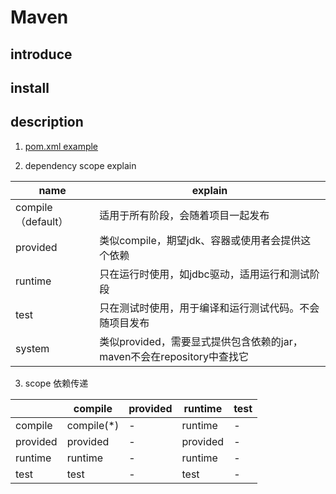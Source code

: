 # Maven

## introduce

## install

## description
  1. [pom.xml example](pom-explain.xml)
  
  2. dependency scope explain
  
  | name | explain |
  |------|------|
  |   compile（default）   |   适用于所有阶段，会随着项目一起发布  |
  |   provided   |   类似compile，期望jdk、容器或使用者会提供这个依赖   |
  |   runtime   |    只在运行时使用，如jdbc驱动，适用运行和测试阶段  |
  |   test   |   只在测试时使用，用于编译和运行测试代码。不会随项目发布   |
  |   system   |   类似provided，需要显式提供包含依赖的jar，maven不会在repository中查找它   |
  
  3. scope 依赖传递
  
  |      |	compile | provided | runtime | test |
  |------|------|------|------|------|
  |   compile   |   compile(*)   |   -   |   runtime   |   -   |
  |   provided   |   provided   |   -   |   provided   |   -   |
  |   runtime   |   runtime   |   -   |   runtime   |   -   |
  |   test   |   test   |   -   |   test   |   -   |

